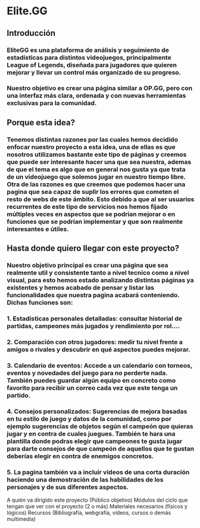 # Elite.GG<center>
## Introducción
### EliteGG es una plataforma de análisis y seguimiento de estadísticas para distintos videojuegos, principalmente League of Legends, diseñada para jugadores que quieren mejorar y llevar un control más organizado de su progreso.
### Nuestro objetivo es crear una página similar a OP.GG, pero con una interfaz más clara, ordenada y con nuevas herramientas exclusivas para la comunidad. 
## Porque esta idea?
### Tenemos distintas razones por las cuales hemos decidido enfocar nuestro proyecto a esta idea, una de ellas es que nosotros utilizamos bastante este tipo de páginas y creemos que puede ser interesante hacer una que sea nuestra, ademas de que el tema es algo que en general nos gusta ya que trata de un videojuego que solemos jugar en nuestro tiempo libre. Otra de las razones es que creemos que podemos hacer una pagina que sea capaz de suplir los errores que cometen el resto de webs de este ámbito. Esto debido a que al ser usuarios recurrentes de este tipo de servicios nos hemos fijado múltiples veces en aspectos que se podrian mejorar o en funciones que se podrian implementar y que son realmente interesantes e útiles.
## Hasta donde quiero llegar con este proyecto?
### Nuestro objetivo principal es crear una página que sea realmente util y consistente tanto a nivel tecnico como a nivel visual, para esto hemos estado analizando distintas páginas ya existentes y hemos acabado de pensar y listar las funcionalidades que nuestra pagina acabará conteniendo. Dichas funciones son:
### 1. Estadísticas personales detalladas: consultar historial de partidas, campeones más jugados y rendimiento por rol....
### 2. Comparación con otros jugadores: medir tu nivel frente a amigos o rivales y descubrir en qué aspectos puedes mejorar.
### 3. Calendario de eventos: Accede a un calendario con torneos, eventos y novedades del juego para no perderte nada. También puedes guardar algún equipo en concreto como favorito para recibir un correo cada vez que este tenga un partido.
### 4. Consejos personalizados: Sugerencias de mejora basadas en tu estilo de juego y datos de la comunidad, como por ejemplo sugerencias de objetos según el campeón que quieras jugar y en contra de cuales juegues. También te hara una plantilla donde podras elegir que campeones te gusta jugar para darte consejos de que campeón de aquellos que te gustan deberías elegir en contra de enemigos concretos.
### 5. La pagina también va a incluir videos de una corta duración haciendo una demostración de las habilidades de los personajes y de sus diferentes aspectos.

A quién va dirigido este proyecto (Público objetivo)
Módulos del ciclo que tengan que ver con el proyecto (2 o más)
Materiales necesarios (físicos y lógicos)
Recursos (Bibliografía, webgrafía, vídeos, cursos o demás multimedia)
